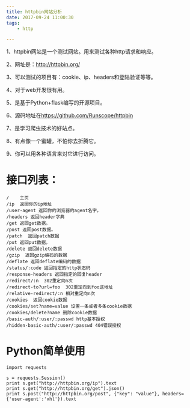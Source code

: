 ```yaml
---
title: httpbin网站分析
date: 2017-09-24 11:00:30
tags:
	- http

---
```




1、httpbin网站是一个测试网站。用来测试各种http请求和响应。

2、网址是：http://httpbin.org/

3、可以测试的项目有：cookie、ip、headers和登陆验证等等。

4、对于web开发很有用。

5、是基于Python+flask编写的开源项目。

6、源码地址在<https://github.com/Runscope/httpbin>

7、是学习爬虫技术的好站点。

8、有点像一个蜜罐，不怕你去折腾它。

9、你可以用各种语言来对它进行访问。



# 接口列表：

```
/    主页
/ip  返回你的ip地址
/user-agent 返回你的浏览器的agent名字。
/headers 返回header字典
/get 返回get数据。
/post 返回post数据。
/patch  返回patch数据
/put 返回put数据。
/delete 返回delete数据
/gzip  返回gzip编码的数据
/deflate 返回deflate编码的数据
/status/:code 返回指定的http状态码
/response-headers 返回指定的回复header
/redirect/:n  302重定向n次
/redirect-to?url=foo  302重定向到foo这地址
/relative-redirect/:n 相对重定向n次
/cookies  返回cookie数据
/cookies/set?name=value 设置一条或者多条cookie数据
/cookies/delete?name 删除cookie数据
/basic-auth/:user/:passwd http基本授权
/hidden-basic-auth/:user/:passwd 404错误授权

```



# Python简单使用

```
import requests

s = requests.Session()
print s.get("http://httpbin.org/ip").text
print s.get("http://httpbin.org/get").json()
print s.post("http://httpbin.org/post", {"key": "value"}, headers={'user-agent':'xhl'}).text


```

